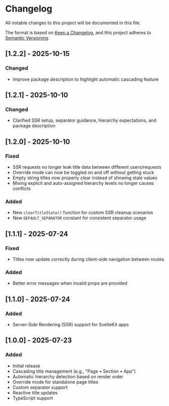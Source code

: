 # Changelog

All notable changes to this project will be documented in this file.

The format is based on [Keep a Changelog](https://keepachangelog.com/en/1.0.0/),
and this project adheres to [Semantic Versioning](https://semver.org/spec/v2.0.0.html).

## [1.2.2] - 2025-10-15

### Changed

- Improve package description to highlight automatic cascading feature

## [1.2.1] - 2025-10-10

### Changed

- Clarified SSR setup, separator guidance, hierarchy expectations, and package description

## [1.2.0] - 2025-10-10

### Fixed

- SSR requests no longer leak title data between different users/requests
- Override mode can now be toggled on and off without getting stuck
- Empty string titles now properly clear instead of showing stale values
- Mixing explicit and auto-assigned hierarchy levels no longer causes conflicts

### Added

- New `clearTitleState()` function for custom SSR cleanup scenarios
- New `DEFAULT_SEPARATOR` constant for consistent separator usage

## [1.1.1] - 2025-07-24

### Fixed

- Titles now update correctly during client-side navigation between routes

### Added

- Better error messages when invalid props are provided

## [1.1.0] - 2025-07-24

### Added

- Server-Side Rendering (SSR) support for SvelteKit apps

## [1.0.0] - 2025-07-23

### Added

- Initial release
- Cascading title management (e.g., "Page • Section • App")
- Automatic hierarchy detection based on render order
- Override mode for standalone page titles
- Custom separator support
- Reactive title updates
- TypeScript support
